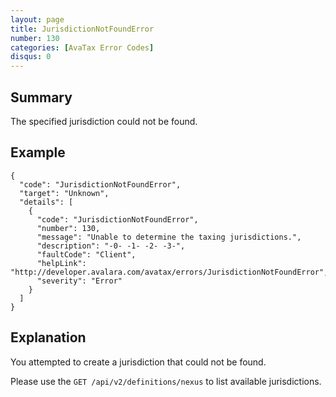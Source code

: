 ```yaml
---
layout: page
title: JurisdictionNotFoundError
number: 130
categories: [AvaTax Error Codes]
disqus: 0
---
```


## Summary

The specified jurisdiction could not be found.

## Example

    {
      "code": "JurisdictionNotFoundError",
      "target": "Unknown",
      "details": [
        {
          "code": "JurisdictionNotFoundError",
          "number": 130,
          "message": "Unable to determine the taxing jurisdictions.",
          "description": "-0- -1- -2- -3-",
          "faultCode": "Client",
          "helpLink": "http://developer.avalara.com/avatax/errors/JurisdictionNotFoundError",
          "severity": "Error"
        }
      ]
    }

## Explanation

You attempted to create a jurisdiction that could not be found.

Please use the `GET /api/v2/definitions/nexus` to list available jurisdictions.
